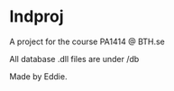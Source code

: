 # Indproj

A project for the course PA1414 @ BTH.se

All database .dll files are under /db

Made by Eddie.
